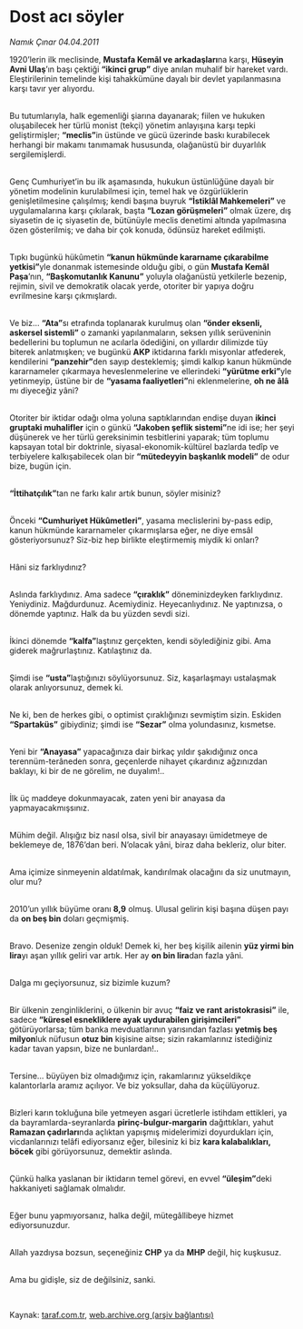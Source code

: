 # Dost acı söyler

*Namık Çınar 04.04.2011*

<div class="yazi"><p>1920’lerin ilk meclisinde, <b>Mustafa Kemâl ve arkadaşları</b>na karşı, <b>Hüseyin Avni Ulaş</b>’ın başı çektiği <b>“ikinci grup”</b> diye anılan muhalif bir hareket vardı. Eleştirilerinin temelinde kişi tahakkümüne dayalı bir devlet yapılanmasına karşı tavır yer alıyordu.</p>
<p>            <br/>Bu tutumlarıyla, halk egemenliği şiarına dayanarak; fiilen ve hukuken oluşabilecek her türlü monist (tekçi) yönetim anlayışına karşı tepki geliştirmişler; <b>“meclis”</b>in üstünde ve gücü üzerinde baskı kurabilecek herhangi bir makamı tanımamak hususunda, olağanüstü bir duyarlılık sergilemişlerdi.</p>
<p>            <br/>Genç Cumhuriyet’in bu ilk aşamasında, hukukun üstünlüğüne dayalı bir yönetim modelinin kurulabilmesi için, temel hak ve özgürlüklerin genişletilmesine çalışılmış; kendi başına buyruk <b>“İstiklâl Mahkemeleri”</b> ve uygulamalarına karşı çıkılarak, başta <b>“Lozan görüşmeleri”</b> olmak üzere, dış siyasetin de iç siyasetin de, bütünüyle meclis denetimi altında yapılmasına özen gösterilmiş; ve daha bir çok konuda, ödünsüz hareket edilmişti.</p>
<p>            <br/>Tıpkı bugünkü hükûmetin <b>“kanun hükmünde kararname çıkarabilme yetkisi”</b>yle donanmak istemesinde olduğu gibi, o gün <b>Mustafa Kemâl Paşa</b>’nın, <b>“Başkomutanlık Kanunu”</b> yoluyla olağanüstü yetkilerle bezenip, rejimin, sivil ve demokratik olacak yerde, otoriter bir yapıya doğru evrilmesine karşı çıkmışlardı.</p>
<p>            <br/>Ve biz… <b>“Ata”</b>sı etrafında toplanarak kurulmuş olan <b>“önder eksenli, askersel sistemli”</b> o zamanki yapılanmaların, seksen yıllık serüveninin bedellerini bu toplumun ne acılarla ödediğini, on yıllardır dilimizde tüy biterek anlatmışken; ve bugünkü <b>AKP</b> iktidarına farklı misyonlar atfederek, kendilerini <b>“panzehir”</b>den sayıp desteklemiş; şimdi kalkıp kanun hükmünde kararnameler çıkarmaya heveslenmelerine ve ellerindeki <b>“yürütme erki”</b>yle yetinmeyip, üstüne bir de <b>“yasama faaliyetleri”</b>ni eklenmelerine, <b>oh ne âlâ</b> mı diyeceğiz yâni?</p>
<p>            <br/>Otoriter bir iktidar odağı olma yoluna saptıklarından endişe duyan <b>ikinci gruptaki muhalifler</b> için o günkü <b>“Jakoben şeflik sistemi”</b>ne idi ise; her şeyi düşünerek ve her türlü gereksinimin tesbitlerini yaparak; tüm toplumu kapsayan total bir doktrinle, siyasal-ekonomik-kültürel bazlarda tedîp ve terbiyelere kalkışabilecek olan bir <b>“mütedeyyin başkanlık modeli”</b> de odur bize, bugün için.</p>
<p>            <br/><b>“İttihatçılık”</b>tan ne farkı kalır artık bunun, söyler misiniz?</p>
<p>            <br/>Önceki <b>“Cumhuriyet Hükûmetleri”</b>, yasama meclislerini by-pass edip, kanun hükmünde kararnameler çıkarmışlarsa eğer, ne diye emsâl gösteriyorsunuz? Siz-biz hep birlikte eleştirmemiş miydik ki onları?</p>
<p>            <br/>Hâni siz farklıydınız?</p>
<p>            <br/>Aslında farklıydınız. Ama sadece <b>“çıraklık”</b> döneminizdeyken farklıydınız. Yeniydiniz. Mağdurdunuz. Acemiydiniz. Heyecanlıydınız. Ne yaptınızsa, o dönemde yaptınız. Halk da bu yüzden sevdi sizi.</p>
<p>            <br/>İkinci dönemde <b>“kalfa”</b>laştınız gerçekten, kendi söylediğiniz gibi. Ama giderek mağrurlaştınız. Katılaştınız da.</p>
<p>            <br/>Şimdi ise <b>“usta”</b>laştığınızı söylüyorsunuz. Siz, kaşarlaşmayı ustalaşmak olarak anlıyorsunuz, demek ki.</p>
<p>            <br/>Ne ki, ben de herkes gibi, o optimist çıraklığınızı sevmiştim sizin. Eskiden <b>“Spartaküs”</b> gibiydiniz; şimdi ise <b>“Sezar”</b> olma yolundasınız, kısmetse.</p>
<p>            <br/>Yeni bir <b>“Anayasa”</b> yapacağınıza dair birkaç yıldır şakıdığınız onca terennüm-terâneden sonra, geçenlerde nihayet çıkardınız ağzınızdan baklayı, ki bir de ne görelim, ne duyalım!..</p>
<p>            <br/>İlk üç maddeye dokunmayacak, zaten yeni bir anayasa da yapmayacakmışsınız. </p>
<p>            <br/>Mühim değil. Alışığız biz nasıl olsa, sivil bir anayasayı ümidetmeye de beklemeye de, 1876’dan beri. N’olacak yâni, biraz daha bekleriz, olur biter.</p>
<p>            <br/>Ama içimize sinmeyenin aldatılmak, kandırılmak olacağını da siz unutmayın, olur mu?</p>
<p>            <br/>2010’un yıllık büyüme oranı <b>8,9</b> olmuş. Ulusal gelirin kişi başına düşen payı da <b>on beş bin</b> doları geçmişmiş.</p>
<p>            <br/>Bravo. Desenize zengin olduk! Demek ki, her beş kişilik ailenin <b>yüz yirmi bin</b> <b>lira</b>yı aşan yıllık geliri var artık. Her ay <b>on bin lira</b>dan fazla yâni.</p>
<p>            <br/>Dalga mı geçiyorsunuz, siz bizimle kuzum?</p>
<p>            <br/>Bir ülkenin zenginliklerini, o ülkenin bir avuç <b>“faiz ve rant aristokrasisi”</b> ile, sadece <b>“küresel esnekliklere ayak uydurabilen girişimcileri”</b> götürüyorlarsa; tüm banka mevduatlarının yarısından fazlası <b>yetmiş beş milyon</b>luk nüfusun <b>otuz bin</b> kişisine aitse; sizin rakamlarınız istediğiniz kadar tavan yapsın, bize ne bunlardan!..</p>
<p>            <br/>Tersine… büyüyen biz olmadığımız için, rakamlarınız yükseldikçe kalantorlarla aramız açılıyor. Ve biz yoksullar, daha da küçülüyoruz.</p>
<p>            <br/>Bizleri karın tokluğuna bile yetmeyen asgari ücretlerle istihdam ettikleri, ya da bayramlarda-seyranlarda <b>pirinç-bulgur-margarin</b> dağıttıkları, yahut <b>Ramazan çadırları</b>nda açlıktan yapışmış midelerimizi doyurdukları için, vicdanlarınızı telâfi ediyorsanız eğer, bilesiniz ki biz <b>kara kalabalıkları, böcek</b> gibi görüyorsunuz, demektir aslında.</p>
<p>            <br/>Çünkü halka yaslanan bir iktidarın temel görevi, en evvel <b>“üleşim”</b>deki hakkaniyeti sağlamak olmalıdır.</p>
<p>            <br/>Eğer bunu yapmıyorsanız, halka değil, mütegâllibeye hizmet ediyorsunuzdur. </p>
<p>            <br/>Allah yazdıysa bozsun, seçeneğiniz <b>CHP</b> ya da <b>MHP</b> değil, hiç kuşkusuz.</p>
<p>            <br/>Ama bu gidişle, siz de değilsiniz, sanki.</p>
<p>       </p>
</div>

Kaynak: [taraf.com.tr](http://www.taraf.com.tr/namik-cinar/makale-dost-aci-soyler.htm), [web.archive.org (arşiv bağlantısı)](http://web.archive.org/web/20130624015538/http://www.taraf.com.tr/namik-cinar/makale-dost-aci-soyler.htm)
